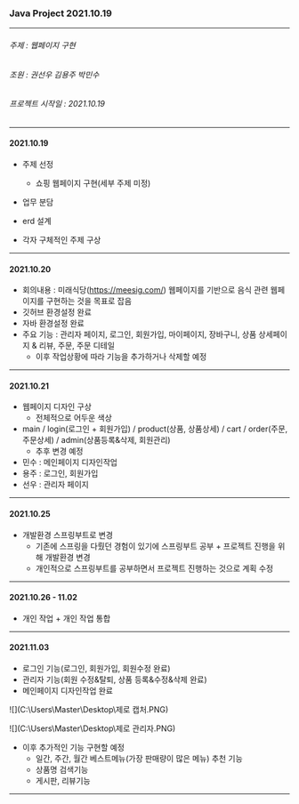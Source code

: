### **Java Project 2021.10.19**

------

###### 주제 : 웹페이지 구현

###### 조원 : 권선우 김용주 박민수

###### 프로젝트 시작일 : 2021.10.19

------

#### 2021.10.19

- 주제 선정

  - 쇼핑 웹페이지 구현(세부 주제 미정)
- 업무 분담
- erd 설계
- 각자 구체적인 주제 구상

------

#### 2021.10.20

- 회의내용 : 미래식당(https://meesig.com/) 웹페이지를 기반으로 음식 관련 웹페이지를 구현하는 것을 목표로 잡음
- 깃허브 환경설정 완료
- 자바 환경설정 완료
- 주요 기능 : 관리자 페이지, 로그인, 회원가입, 마이페이지, 장바구니, 상품 상세페이지 & 리뷰, 주문, 주문 디테일
  - 이후 작업상황에 따라 기능을 추가하거나 삭제할 예정

------

#### 2021.10.21

- 웹페이지 디자인 구상
  - 전체적으로 어두운 색상
- main / login(로그인 + 회원가입) / product(상품, 상품상세) / cart / order(주문, 주문상세) / admin(상품등록&삭제, 회원관리)
  - 추후 변경 예정
- 민수 : 메인페이지 디자인작업
- 용주 : 로그인, 회원가입
- 선우 : 관리자 페이지

------

#### 2021.10.25

- 개발환경 스프링부트로 변경
  - 기존에 스프링을 다뤘던 경험이 있기에 스프링부트 공부 + 프로젝트 진행을 위해 개발환경 변경
  - 개인적으로 스프링부트를 공부하면서 프로젝트 진행하는 것으로 계획 수정

------

#### 2021.10.26 - 11.02

- 개인 작업 + 개인 작업 통합

------

#### 2021.11.03

- 로그인 기능(로그인, 회원가입, 회원수정 완료)
- 관리자 기능(회원 수정&탈퇴, 상품 등록&수정&삭제 완료)
- 메인페이지 디자인작업 완료

![](C:\Users\Master\Desktop\제로 캡처.PNG)

![](C:\Users\Master\Desktop\제로 관리자.PNG)

- 이후 추가적인 기능 구현할 예정
  - 일간, 주간, 월간 베스트메뉴(가장 판매량이 많은 메뉴) 추천 기능
  - 상품명 검색기능
  - 게시판, 리뷰기능

------

